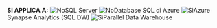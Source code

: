 <Token>**SI APPLICA A:** ![No](media/no-icon.png)SQL Server ![No](media/no-icon.png)Database SQL di Azure ![Sì](media/yes-icon.png)Azure Synapse Analytics (SQL DW) ![Sì](media/yes-icon.png)Parallel Data Warehouse </Token>


